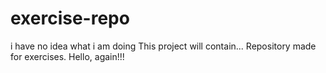 # exercise-repo
i have no idea what i am doing
This project will contain...
Repository made for exercises.
Hello, again!!!


